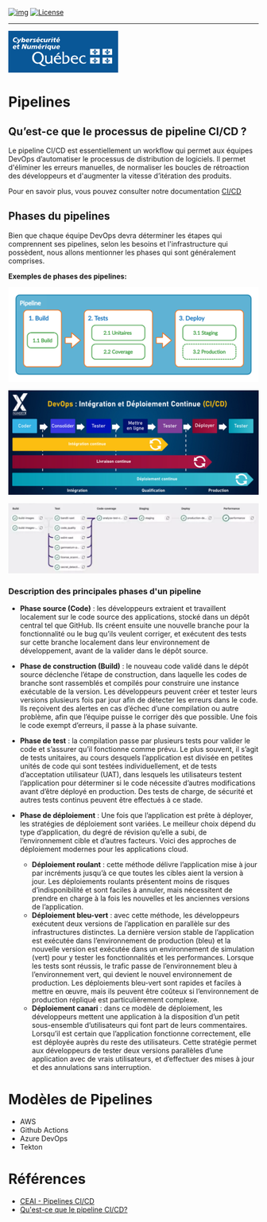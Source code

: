<!-- ENTETE -->
[![img](https://img.shields.io/badge/Lifecycle-Experimental-339999)](https://www.quebec.ca/gouv/politiques-orientations/vitrine-numeriqc/accompagnement-des-organismes-publics/demarche-conception-services-numeriques)
[![License](https://img.shields.io/badge/Licence-LiLiQ--R-blue)](LICENSE_FR)

---

<div>
    <img src="https://github.com/CQEN-QDCE/.github/blob/main/images/mcn.png">
</div>
<!-- FIN ENTETE -->

# Pipelines

## Qu’est-ce que le processus de pipeline CI/CD ?

Le pipeline CI/CD est essentiellement un workflow qui permet aux équipes DevOps d’automatiser le processus de distribution de logiciels. Il permet d'éliminer les erreurs manuelles, de normaliser les boucles de rétroaction des développeurs et d'augmenter la vitesse d’itération des produits.

Pour en savoir plus, vous pouvez consulter notre documentation [CI/CD](../../Guides/CICD/README.md)

## Phases du pipelines

Bien que chaque équipe DevOps devra déterminer les étapes qui comprennent ses pipelines, selon les besoins et l'infrastructure qui possèdent, nous allons mentionner les phases qui sont généralement comprises.

**Exemples de phases des pipelines:**

![cicd-basic-pipeline](images/pipeline.png)

![ci-cd-pipeline-detail-fr](images/pipeline-detailed-phases-fr.jpg)

![ci-cd-pipeline-detail](images/pipeline-detailed-phases.png)

### Description des principales phases d'un pipeline

- **Phase source (Code)** : les développeurs extraient et travaillent localement sur le code source des applications, stocké dans un dépôt central tel que GitHub. Ils créent ensuite une nouvelle branche pour la fonctionnalité ou le bug qu’ils veulent corriger, et exécutent des tests sur cette branche localement dans leur environnement de développement, avant de la valider dans le dépôt source.

- **Phase de construction (Build)** : le nouveau code validé dans le dépôt source déclenche l’étape de construction, dans laquelle les codes de branche sont rassemblés et compilés pour construire une instance exécutable de la version. Les développeurs peuvent créer et tester leurs versions plusieurs fois par jour afin de détecter les erreurs dans le code. Ils reçoivent des alertes en cas d’échec d’une compilation ou autre problème, afin que l’équipe puisse le corriger dès que possible. Une fois le code exempt d’erreurs, il passe à la phase suivante.

- **Phase de test** : la compilation passe par plusieurs tests pour valider le code et s’assurer qu’il fonctionne comme prévu. Le plus souvent, il s’agit de tests unitaires, au cours desquels l’application est divisée en petites unités de code qui sont testées individuellement, et de tests d’acceptation utilisateur (UAT), dans lesquels les utilisateurs testent l’application pour déterminer si le code nécessite d’autres modifications avant d’être déployé en production. Des tests de charge, de sécurité et autres tests continus peuvent être effectués à ce stade.

- **Phase de déploiement** : Une fois que l’application est prête à déployer, les stratégies de déploiement sont variées. Le meilleur choix dépend du type d’application, du degré de révision qu’elle a subi, de l’environnement cible et d’autres facteurs. Voici des approches de déploiement modernes pour les applications cloud. 

    - **Déploiement roulant** : cette méthode délivre l’application mise à jour par incréments jusqu’à ce que toutes les cibles aient la version à jour. Les déploiements roulants présentent moins de risques d’indisponibilité et sont faciles à annuler, mais nécessitent de prendre en charge à la fois les nouvelles et les anciennes versions de l’application.
    - **Déploiement bleu-vert** : avec cette méthode, les développeurs exécutent deux versions de l’application en parallèle sur des infrastructures distinctes. La dernière version stable de l’application est exécutée dans l’environnement de production (bleu) et la nouvelle version est exécutée dans un environnement de simulation (vert) pour y tester les fonctionnalités et les performances. Lorsque les tests sont réussis, le trafic passe de l’environnement bleu à l’environnement vert, qui devient le nouvel environnement de production. Les déploiements bleu-vert sont rapides et faciles à mettre en œuvre, mais ils peuvent être coûteux si l’environnement de production répliqué est particulièrement complexe.
    - **Déploiement canari** : dans ce modèle de déploiement, les développeurs mettent une application à la disposition d’un petit sous-ensemble d’utilisateurs qui font part de leurs commentaires. Lorsqu’il est certain que l’application fonctionne correctement, elle est déployée auprès du reste des utilisateurs. Cette stratégie permet aux développeurs de tester deux versions parallèles d’une application avec de vrais utilisateurs, et d’effectuer des mises à jour et des annulations sans interruption.

# Modèles de Pipelines

- AWS
- Github Actions
- Azure DevOps
- Tekton

# Références
- [CEAI - Pipelines CI/CD](../../Guides/CICD/README.md)
- [Qu'est-ce que le pipeline CI/CD?]()


